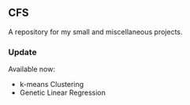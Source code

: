 <h2> CFS </h2>
A repository for my small and miscellaneous projects.
<br>
<h3> Update </h3>
Available now:
<ul>
  <li> k-means Clustering </li>
  <li> Genetic Linear Regression</li>
</ul>
